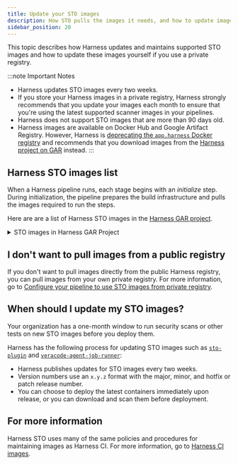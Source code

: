```yaml
---
title: Update your STO images
description: How STO pulls the images it needs, and how to update images in a private registry.
sidebar_position: 20
---
```



This topic describes how Harness updates and maintains supported STO images and how to update these images yourself if you use a private registry. 

:::note Important Notes

- Harness updates STO images every two weeks. 
- If you store your Harness images in a private registry, Harness strongly recommends that you update your images each month to ensure that you're using the latest supported scanner images in your pipelines.
- Harness does not support STO images that are more than 90 days old.  
- Harness images are available on Docker Hub and Google Artifact Registry. However, Harness is [deprecating the `app.harness` Docker registry](/docs/continuous-integration/use-ci/set-up-build-infrastructure/harness-ci/#deprecation-notice-appharness-docker-registry) and recommends that you download images from the [Harness project on GAR](https://console.cloud.google.com/artifacts/docker/gar-prod-setup/us/harness-public) instead. 
:::

## Harness STO images list

When a Harness pipeline runs, each stage begins with an *initialize* step. During initialization, the pipeline prepares the build infrastructure and pulls the images required to run the steps.

Here are are a list of Harness STO images in the [Harness GAR project](https://console.cloud.google.com/artifacts/docker/gar-prod-setup/us/harness-public).
<details>

<summary>STO images in Harness GAR Project</summary>

- [anchore-job-runner](https://console.cloud.google.com/artifacts/docker/gar-prod-setup/us/harness-public/harness%2Fanchore-job-runner)  
- [aqua-security-job-runner](https://console.cloud.google.com/artifacts/docker/gar-prod-setup/us/harness-public/harness%2Faqua-security-job-runner)  
- [aqua-trivy-job-runner](https://console.cloud.google.com/artifacts/docker/gar-prod-setup/us/harness-public/harness%2Faqua-trivy-job-runner)  
- [aws-ecr-job-runner](https://console.cloud.google.com/artifacts/docker/gar-prod-setup/us/harness-public/harness%2Faws-ecr-job-runner)  
- [aws-security-hub-job-runner](https://console.cloud.google.com/artifacts/docker/gar-prod-setup/us/harness-public/harness%2Faws-security-hub-job-runner)  
- [bandit-job-runner](https://console.cloud.google.com/artifacts/docker/gar-prod-setup/us/harness-public/harness%2Fbandit-job-runner)  
- [blackduckhub-job-runner](https://console.cloud.google.com/artifacts/docker/gar-prod-setup/us/harness-public/harness%2Fblackduckhub-job-runner)  
- [brakeman-job-runner](https://console.cloud.google.com/artifacts/docker/gar-prod-setup/us/harness-public/harness%2Fbrakeman-job-runner)  
- [burp-job-runner](https://console.cloud.google.com/artifacts/docker/gar-prod-setup/us/harness-public/harness%2Fburp-job-runner)  
- [checkmarx-job-runner](https://console.cloud.google.com/artifacts/docker/gar-prod-setup/us/harness-public/harness%2Fcheckmarx-job-runner)  
- [checkmarx-one-job-runner](https://console.cloud.google.com/artifacts/docker/gar-prod-setup/us/harness-public/harness%2Fcheckmarx-one-job-runner)  
- [checkov-job-runner](https://console.cloud.google.com/artifacts/docker/gar-prod-setup/us/harness-public/harness%2Fcheckov-job-runner)  
- [fossa-job-runner](https://console.cloud.google.com/artifacts/docker/gar-prod-setup/us/harness-public/harness%2Ffossa-job-runner)  
- [gitleaks-job-runner](https://console.cloud.google.com/artifacts/docker/gar-prod-setup/us/harness-public/harness%2Fgitleaks-job-runner)  
- [grype-job-runner](https://console.cloud.google.com/artifacts/docker/gar-prod-setup/us/harness-public/harness%2Fgrype-job-runner)  
- [nikto-job-runner](https://console.cloud.google.com/artifacts/docker/gar-prod-setup/us/harness-public/harness%2Fnikto-job-runner)  
- [nmap-job-runner](https://console.cloud.google.com/artifacts/docker/gar-prod-setup/us/harness-public/harness%2Fnmap-job-runner)  
- [osv-job-runner](https://console.cloud.google.com/artifacts/docker/gar-prod-setup/us/harness-public/harness%2Fosv-job-runner)  
- [owasp-dependency-check-job-runner](https://console.cloud.google.com/artifacts/docker/gar-prod-setup/us/harness-public/harness%2Fowasp-dependency-check-job-runner)  
- [prowler-job-runner](https://console.cloud.google.com/artifacts/docker/gar-prod-setup/us/harness-public/harness%2Fprowler-job-runner)  
- [semgrep-job-runner](https://console.cloud.google.com/artifacts/docker/gar-prod-setup/us/harness-public/harness%2Fsemgrep-job-runner)  
- [shiftleft-job-runner](https://console.cloud.google.com/artifacts/docker/gar-prod-setup/us/harness-public/harness%2Fshiftleft-job-runner)  
- [snyk-job-runner](https://console.cloud.google.com/artifacts/docker/gar-prod-setup/us/harness-public/harness%2Fsnyk-job-runner)  
- [sonarqube-agent-job-runner](https://console.cloud.google.com/artifacts/docker/gar-prod-setup/us/harness-public/harness%2Fsonarqube-agent-job-runner)  
- [sto-plugin](https://console.cloud.google.com/artifacts/docker/gar-prod-setup/us/harness-public/harness%2Fsto-plugin)  
- [sysdig-job-runner](https://console.cloud.google.com/artifacts/docker/gar-prod-setup/us/harness-public/harness%2Fsysdig-job-runner)  
- [tenableio-job-runner](https://console.cloud.google.com/artifacts/docker/gar-prod-setup/us/harness-public/harness%2Ftenableio-job-runner)  
- [traceable-job-runner](https://console.cloud.google.com/artifacts/docker/gar-prod-setup/us/harness-public/harness%2Ftraceable-job-runner) (Prisma Cloud)
- [twistlock-job-runner](https://console.cloud.google.com/artifacts/docker/gar-prod-setup/us/harness-public/harness%2Ftwistlock-job-runner)  
- [veracode-agent-job-runner](https://console.cloud.google.com/artifacts/docker/gar-prod-setup/us/harness-public/harness%2Fveracode-agent-job-runner)  
- [whitesource-agent-job-runner](https://console.cloud.google.com/artifacts/docker/gar-prod-setup/us/harness-public/harness%2Fwhitesource-agent-job-runner) (Mend.io)
- [wiz-job-runner](https://console.cloud.google.com/artifacts/docker/gar-prod-setup/us/harness-public/harness%2Fwiz-job-runner)  
- [zap-job-runner](https://console.cloud.google.com/artifacts/docker/gar-prod-setup/us/harness-public/harness%2Fzap-job-runner)  

</details>

## I don't want to pull images from a public registry

If you don't want to pull images directly from the public Harness registry, you can pull images from your own private registry. For more information, go to [Configure your pipeline to use STO images from private registry](/docs/security-testing-orchestration/use-sto/set-up-sto-pipelines/configure-pipeline-to-use-sto-images-from-private-registry).


## When should I update my STO images? 

Your organization has a one-month window to run security scans or other tests on new STO images before you deploy them. 

Harness has the following process for updating STO images such as [`sto-plugin`](https://console.cloud.google.com/artifacts/docker/gar-prod-setup/us/harness-public/harness%2Fsto-plugin) and [`veracode-agent-job-runner`](https://console.cloud.google.com/artifacts/docker/gar-prod-setup/us/harness-public/harness%2Fwhitesource-agent-job-runner):


* Harness publishes updates for STO images every two weeks.
* Version numbers use an `x.y.z` format with the major, minor, and hotfix or patch release number.
* You can choose to deploy the latest containers immediately upon release, or you can download and scan them before deployment.


## For more information

Harness STO uses many of the same policies and procedures for maintaining images as Harness CI. For more information, go to [Harness CI images](/docs/continuous-integration/use-ci/set-up-build-infrastructure/harness-ci).